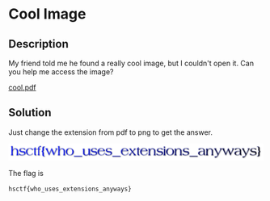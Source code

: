 # Cool Image

## Description

My friend told me he found a really cool image, but I couldn't open it. Can you help me access the image?

[cool.pdf](cool.pdf)

## Solution

Just change the extension from pdf to png to get the answer.

![](cool.png)

The flag is

```
hsctf{who_uses_extensions_anyways}
```
